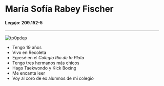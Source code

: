 # María Sofía Rabey Fischer
#### Legajo: 209.152-5
___
![tp0pdep](https://user-images.githubusercontent.com/129192258/230672292-1a50350c-dbe5-4851-8f89-49d7c7b57196.jpg)
- Tengo 19 años
- Vivo en Recoleta
- Egresé en el *Colegio Río de la Plata*
- Tengo tres hermanos más chicos
- Hago Taekwondo y Kick Boxing 
- Me encanta leer
- Voy al coro de ex alumnos de mi colegio
